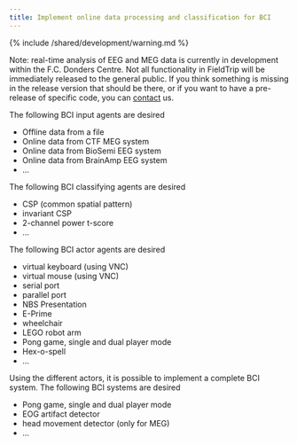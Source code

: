 ```yaml
---
title: Implement online data processing and classification for BCI
---
```


{% include /shared/development/warning.md %}


Note: real-time analysis of EEG and MEG data is currently in development within the F.C. Donders Centre. Not all functionality in FieldTrip will be immediately released to the general public. If you think something is missing in the release version that should be there, or if you want to have a pre-release of specific code, you can [contact](/support) us.

The following BCI input agents are desired

- Offline data from a file
- Online data from CTF MEG system
- Online data from BioSemi EEG system
- Online data from BrainAmp EEG system
- ...

The following BCI classifying agents are desired

- CSP (common spatial pattern)
- invariant CSP
- 2-channel power t-score
- ...

The following BCI actor agents are desired

- virtual keyboard (using VNC)
- virtual mouse (using VNC)
- serial port
- parallel port
- NBS Presentation
- E-Prime
- wheelchair
- LEGO robot arm
- Pong game, single and dual player mode
- Hex-o-spell
- ...

Using the different actors, it is possible to implement a complete BCI system. The following BCI systems are desired

- Pong game, single and dual player mode
- EOG artifact detector
- head movement detector (only for MEG)
- ...
